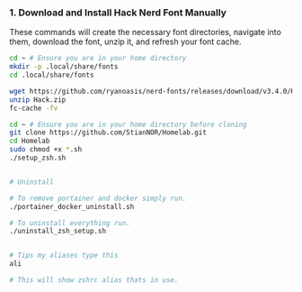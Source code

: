 ### 1. Download and Install Hack Nerd Font Manually

These commands will create the necessary font directories, navigate into them, download the font, unzip it, and refresh your font cache.

```bash
cd ~ # Ensure you are in your home directory
mkdir -p .local/share/fonts
cd .local/share/fonts

wget https://github.com/ryanoasis/nerd-fonts/releases/download/v3.4.0/Hack.zip
unzip Hack.zip
fc-cache -fv

cd ~ # Ensure you are in your home directory before cloning
git clone https://github.com/StianNOR/Homelab.git
cd Homelab
sudo chmod +x *.sh
./setup_zsh.sh


# Uninstall

# To remove portainer and docker simply run.
./portainer_docker_uninstall.sh

# To uninstall everything run.
./uninstall_zsh_setup.sh


# Tips my aliases type this
ali

# This will show zshrc alias thats in use.
